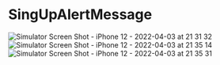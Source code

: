 # SingUpAlertMessage
![Simulator Screen Shot - iPhone 12 - 2022-04-03 at 21 31 32](https://user-images.githubusercontent.com/77065124/161443711-47fe58b9-e33e-4710-9a9b-ef687e0d5b72.png)
![Simulator Screen Shot - iPhone 12 - 2022-04-03 at 21 35 14](https://user-images.githubusercontent.com/77065124/161443727-0418aa6c-173e-4f74-8511-11553a95f943.png)
![Simulator Screen Shot - iPhone 12 - 2022-04-03 at 21 35 31](https://user-images.githubusercontent.com/77065124/161443730-95bb91ad-58dc-4215-9e34-1a53a02ff48a.png)
